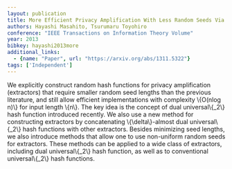 ```yaml
---
layout: publication
title: More Efficient Privacy Amplification With Less Random Seeds Via Dual Universal Hash Function
authors: Hayashi Masahito, Tsurumaru Toyohiro
conference: "IEEE Transactions on Information Theory Volume"
year: 2013
bibkey: hayashi2013more
additional_links:
  - {name: "Paper", url: "https://arxiv.org/abs/1311.5322"}
tags: ['Independent']
---
```

We explicitly construct random hash functions for privacy amplification
(extractors) that require smaller random seed lengths than the previous
literature, and still allow efficient implementations with complexity \\{O(nlog
n)\\} for input length \\{n\\}. The key idea is the concept of dual universal\\{_2\\}
hash function introduced recently. We also use a new method for constructing
extractors by concatenating \\{\delta\\}-almost dual universal\\{_2\\} hash functions
with other extractors. Besides minimizing seed lengths, we also introduce
methods that allow one to use non-uniform random seeds for extractors. These
methods can be applied to a wide class of extractors, including dual
universal\\{_2\\} hash function, as well as to conventional universal\\{_2\\} hash
functions.

